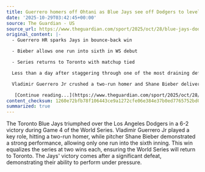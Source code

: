```yaml
---
title: Guerrero homers off Ohtani as Blue Jays see off Dodgers to level World Series
date: '2025-10-29T03:42:45+00:00'
source: The Guardian - US
source_url: https://www.theguardian.com/sport/2025/oct/28/blue-jays-dodgers-world-series-game-4-report
original_content: |-
  - Guerrero HR sparks Jays in bounce-back win

  - Bieber allows one run into sixth in WS debut

  - Series returns to Toronto with matchup tied

  Less than a day after staggering through one of the most draining defeats in World Series history, the Toronto Blue Jays played with total command.

  Vladimir Guerrero Jr crushed a two-run homer and Shane Bieber delivered a composed start as Toronto beat the Los Angeles Dodgers 6-2 in Game 4 on Tuesday night at Dodger Stadium, squaring the Fall Classic at two wins apiece and guaranteeing the series will return to Canada.

   [Continue reading...](https://www.theguardian.com/sport/2025/oct/28/blue-jays-dodgers-world-series-game-4-report)
content_checksum: 1260e72bfb78f106443ce9a1272cfe06e384e37b0ed7765752bd02aabd0a9b76
summarized: true
---
```


The Toronto Blue Jays triumphed over the Los Angeles Dodgers in a 6-2 victory during Game 4 of the World Series. Vladimir Guerrero Jr played a key role, hitting a two-run homer, while pitcher Shane Bieber demonstrated a strong performance, allowing only one run into the sixth inning. This win equalizes the series at two wins each, ensuring the World Series will return to Toronto. The Jays' victory comes after a significant defeat, demonstrating their ability to perform under pressure.